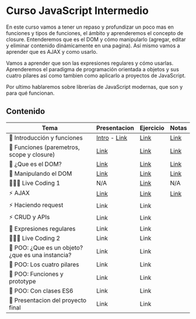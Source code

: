# Curso JavaScript Intermedio

En este curso vamos a tener un repaso y profundizar un poco mas en funciones y tipos de funciones, el ámbito y aprenderemos el concepto de closure. Entenderemos que es el DOM y cómo manipularlo (agregar, editar y eliminar contenido dinámicamente en una pagina). Así mismo vamos a aprender que es AJAX y como usarlo.

Vamos a aprender que son las expresiones regulares y cómo usarlas. Aprenderemos el paradigma de programación orientada a objetos y sus cuatro pilares así como tambien como aplicarlo a proyectos de JavaScript.

Por ultimo hablaremos sobre librerías de JavaScript modernas, que son y para qué funcionan.

## Contenido

| Tema | Presentacion | Ejercicio | Notas |
|---|---|---|---|
| 🔱 Introducción y funciones | [Intro](https://fmontes.github.io/curso-intermedio-javascript/presentaciones/clase-000-introduccion/) - [Link](https://fmontes.github.io/curso-intermedio-javascript/presentaciones/clase-001-funciones-1/) | [Link](https://stackblitz.com/edit/clase-001-funciones-1?file=script.js) | [Link](https://www.notion.so/Introducci-n-y-Funciones-e49b156f87574de291c2a612d7a420b1) |
| 🔱 Funciones (paremetros, scope y closure) | [Link](https://fmontes.github.io/curso-intermedio-javascript/presentaciones/clase-002-funciones-2/) | [Link](https://stackblitz.com/edit/clase-002-funciones-scope-closure?file=script.js) | [Link](https://www.notion.so/Funciones-paremetros-scope-y-closure-a9b7a57974cf4fd984778e95bd407c67) |
| 🌲 ¿Que es el DOM? | [Link](https://fmontes.github.io/curso-intermedio-javascript/presentaciones/clase-003-que-es-dom/) | [Link](https://stackblitz.com/edit/clase-003-que-es-dom?file=script.js) | [Link](https://www.notion.so/Que-es-el-DOM-0149c96f391d45b4b692f823d42892ae) |
| 🌲 Manipulando el DOM | [Link](https://fmontes.github.io/curso-intermedio-javascript/presentaciones/clase-004-manipulando-dom/index.html) | [Link](https://stackblitz.com/edit/clase-004-manipulando-el-dom?file=script.js) | [Link](https://www.notion.so/Manipulando-el-DOM-9b3bb551856049688a63b43f3e7a49a8) |
| 👩🏽‍💻 Live Coding 1 | N/A | [Link](https://stackblitz.com/edit/clase-005-live-coding-1?file=script.js) | N/A |
| ⚡️ AJAX | [Link](https://fmontes.github.io/curso-intermedio-javascript/presentaciones/clase-005-ajax-fetch/index.html) | [Link](https://stackblitz.com/edit/clase-005-ajax)  | [Link](https://www.notion.so/AJAX-e4221dfca2774baeb05baaa54fbf93ff) |
| ⚡️ Haciendo request | Link | Link |
| ⚡️ CRUD y APIs | Link | Link |
| 🥇 Expresiones regulares | Link | Link |
| 👨🏽‍💻 Live Coding 2 | Link | Link |
| 🌿 POO: ¿Que es un objeto? ¿que es una instancia? | Link | Link |
| 🌿 POO: Los cuatro pilares | Link | Link |
| 🌿 POO: Funciones y prototype | Link | Link |
| 🌿 POO: Con clases ES6 | Link | Link |
| 🎁 Presentacion del proyecto final | Link | Link |

